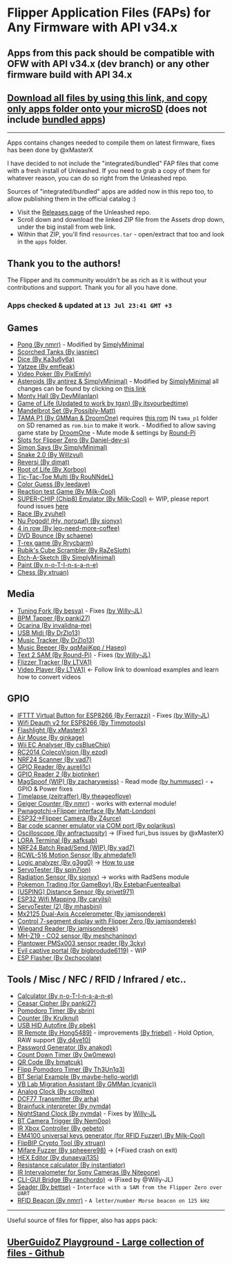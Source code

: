 # Flipper Application Files (FAPs) for Any Firmware with API v34.x
## Apps from this pack should be compatible with OFW with API v34.x (dev branch) or any other firmware build with API 34.x

## [Download all files by using this link, and copy only apps folder onto your microSD](https://download-directory.github.io/?url=https://github.com/xMasterX/all-the-plugins/tree/main/apps) (does not include [bundled apps](https://github.com/DarkFlippers/unleashed-firmware#community-apps-included))


---

Apps contains changes needed to compile them on latest firmware, fixes has been done by @xMasterX

I have decided to not include the "integrated/bundled" FAP files that come with a fresh install of Unleashed. If you need to grab a copy of them for whatever reason, you can do so right from the Unleashed repo.

Sources of "integrated/bundled" apps are added now in this repo too, to allow publishing them in the official catalog :)

* Visit the [Releases page](https://github.com/DarkFlippers/unleashed-firmware) of the Unleashed repo.
* Scroll down and download the linked ZIP file from the Assets drop down, under the big install from web link.
* Within that ZIP, you'll find `resources.tar` - open/extract that too and look in the `apps` folder.

## Thank you to the authors!

The Flipper and its community wouldn't be as rich as it is without your contributions and support. Thank you for all you have done.

### Apps checked & updated at `13 Jul 23:41 GMT +3`

## Games
- [Pong (By nmrr)](https://github.com/nmrr/flipperzero-pong) - Modified by [SimplyMinimal](https://github.com/SimplyMinimal/FlipperZero-Pong)
- [Scorched Tanks (By jasniec)](https://github.com/jasniec/flipper-scorched-tanks-game)
- [Dice (By Ka3u6y6a)](https://github.com/Ka3u6y6a/flipper-zero-dice)
- [Yatzee (By emfleak)](https://github.com/emfleak/flipperzero-yatzee)
- [Video Poker (By PixlEmly)](https://github.com/PixlEmly/flipperzero-firmware-testing/blob/420/applications/VideoPoker/poker.c)
- [Asteroids (By antirez & SimplyMinimal)](https://github.com/antirez/flipper-asteroids) - Modified by [SimplyMinimal](https://github.com/SimplyMinimal/FlipperZero-Asteroids) all changes can be found by clicking on [this link](https://github.com/SimplyMinimal/FlipperZero-Asteroids)
- [Monty Hall (By DevMilanIan)](https://github.com/RogueMaster/flipperzero-firmware-wPlugins/pull/203)
- [Game of Life (Updated to work by tgxn) (By itsyourbedtime)](https://github.com/tgxn/flipperzero-firmware/blob/dev/applications/game_of_life/game_of_life.c)
- [Mandelbrot Set (By Possibly-Matt)](https://github.com/Possibly-Matt/flipperzero-firmware-wPlugins)
- [TAMA P1 (By GMMan & DroomOne)](https://github.com/GMMan/flipperzero-tamagotch-p1) requires [this rom](https://tinyurl.com/tamap1) IN `tama_p1` folder on SD renamed as `rom.bin` to make it work. - Modified to allow saving game state by [DroomOne](https://github.com/DroomOne/flipperzero-tamagotch-p1) - Mute mode & settings by [Round-Pi](https://github.com/Round-Pi/flipperzero-tamagotch-p1)
- [Slots for Flipper Zero (By Daniel-dev-s)](https://github.com/Daniel-dev-s/flipperzero-slots)
- [Simon Says (By SimplyMinimal)](https://github.com/SimplyMinimal/FlipperZero-SimonSays)
- [Snake 2.0 (By Willzvul)](https://github.com/Willzvul/Snake_2.0)
- [Reversi (By dimat)](https://github.com/dimat/flipperzero-reversi)
- [Root of Life (By Xorboo)](https://github.com/Xorboo/root-of-life)
- [Tic-Tac-Toe Multi (By RouNNdeL)](https://github.com/RouNNdeL/flipper-tictactoe-multi)
- [Color Guess (By leedave)](https://github.com/leedave/Leeds-Flipper-Zero-Applications)
- [Reaction test Game (By Milk-Cool)](https://github.com/Milk-Cool/fz-reaction-game)
- [SUPER-CHIP (Chip8) Emulator (By Milk-Cool)](https://github.com/Milk-Cool/fz-schip) <- WIP, please report found issues [here](https://github.com/Milk-Cool/fz-schip/issues)
- [Race (By zyuhel)](https://github.com/zyuhel/flipperzero-racegame)
- [Nu Pogodi! (Ну, погоди!) (By sionyx)](https://github.com/sionyx/flipper_nupogodi)
- [4 in row (By leo-need-more-coffee)](https://github.com/leo-need-more-coffee/flipperzero-4inrow)
- [DVD Bounce (By schaene)](https://github.com/schaene/Flipper-DVD-Bounce)
- [T-rex game (By Rrycbarm)](https://github.com/Rrycbarm/t-rex-runner)
- [Rubik's Cube Scrambler (By RaZeSloth)](https://github.com/RaZeSloth/flipperzero-rubiks-cube-scrambler)
- [Etch-A-Sketch (By SimplyMinimal)](https://github.com/SimplyMinimal/FlipperZero-Etch-A-Sketch)
- [Paint (By n-o-T-I-n-s-a-n-e)](https://github.com/n-o-T-I-n-s-a-n-e)
- [Chess (By xtruan)](https://github.com/xtruan/flipper-chess)

## Media
- [Tuning Fork (By besya)](https://github.com/besya/flipperzero-tuning-fork) - Fixes [(by Willy-JL)](https://github.com/ClaraCrazy/Flipper-Xtreme/commit/44023851f7349b6ae9ca9f9bd9228d795a7e04c0)
- [BPM Tapper (By panki27)](https://github.com/panki27/bpm-tapper)
- [Ocarina (By invalidna-me)](https://github.com/invalidna-me/flipperzero-ocarina)
- [USB Midi (By DrZlo13)](https://github.com/DrZlo13/flipper-zero-usb-midi)
- [Music Tracker (By DrZlo13)](https://github.com/DrZlo13/flipper-zero-music-tracker)
- [Music Beeper (By qqMajiKpp / Haseo)](https://github.com/qqmajikpp/)
- [Text 2 SAM (By Round-Pi)](https://github.com/Round-Pi/flipperzero-text2sam) - Fixes [(by Willy-JL)](https://github.com/ClaraCrazy/Flipper-Xtreme/commit/e688f81b53b0138d80de4b609daf1f9fca5be647)
- [Flizzer Tracker (By LTVA1)](https://github.com/LTVA1/flizzer_tracker)
- [Video Player (By LTVA1)](https://github.com/LTVA1/flipper-zero-video-player) <- Follow link to download examples and learn how to convert videos

## GPIO
- [IFTTT Virtual Button for ESP8266 (By Ferrazzi)](https://github.com/Ferrazzi/FlipperZero_IFTTT_Virtual_Button) - Fixes [(by Willy-JL)](https://github.com/ClaraCrazy/Flipper-Xtreme/commit/ae321fb5f4c616d3965546926b1b4b446eef8d86)
- [Wifi Deauth v2 for ESP8266 (By Timmotools)](https://github.com/Timmotools/flipperzero_esp8266_deautherv2)
- [Flashlight (By xMasterX)](https://github.com/xMasterX/flipper-flashlight)
- [Air Mouse (By ginkage)](https://github.com/ginkage/FlippAirMouse/)
- [Wii EC Analyser (By csBlueChip)](https://github.com/csBlueChip/FlipperZero_WiiEC)
- [RC2014 ColecoVision (By ezod)](https://github.com/ezod/flipperzero-rc2014-coleco)
- [NRF24 Scanner (By vad7)](https://github.com/vad7/nrf24scan)
- [GPIO Reader (By aureli1c)](https://github.com/aureli1c/flipperzero_GPIO_read)
- [GPIO Reader 2 (By biotinker)](https://github.com/biotinker/flipperzero-gpioreader)
- [MagSpoof (WIP) (By zacharyweiss)](https://github.com/zacharyweiss/magspoof_flipper) - Read mode [(by hummusec)](https://github.com/hummusec/magspoof_flipper) - + GPIO & Power fixes
- [Timelapse (zeitraffer) (By theageoflove)](https://github.com/theageoflove/flipperzero-zeitraffer)
- [Geiger Counter (By nmrr)](https://github.com/nmrr/flipperzero-geigercounter) - works with external module!
- [Pwnagotchi->Flipper interface (By Matt-London)](https://github.com/Matt-London/pwnagotchi-flipper)
- [ESP32->Flipper Camera (By Z4urce)](https://github.com/Z4urce/flipperzero-camera)
- [Bar code scanner emulator via COM port (By polarikus)](https://github.com/polarikus/flipper-zero_bc_scanner_emulator)
- [Oscilloscope (By anfractuosity)](https://github.com/anfractuosity/flipperscope) -> (Fixed furi_bus issues by @xMasterX)
- [LORA Terminal (By aafksab)](https://github.com/aafksab/LORA-Term)
- [NRF24 Batch Read/Send (WIP) (By vad7)](https://github.com/vad7/nRF24-Batch)
- [RCWL-516 Motion Sensor (By ahmedafe1)](https://github.com/ahmedafe1/rcwl_0516-Flipperzero)
- [Logic analyzer (By g3gg0)](https://github.com/g3gg0/flipper-logic_analyzer) -> [How to use](https://github.com/g3gg0/flipper-logic_analyzer#readme)
- [ServoTester (By spin7ion)](https://github.com/spin7ion/flipper-servotester)
- [Radiation Sensor (By sionyx)](https://github.com/sionyx/flipper_radsens) -> works with RadSens module
- [Pokemon Trading (for GameBoy) (By EstebanFuentealba)](https://github.com/EstebanFuentealba/Flipper-Zero-Game-Boy-Trading-Pokemons)
- [[USPING] Distance Sensor (By privet971)](https://github.com/privet971/FlipperZeroApps/tree/main/usping)
- [ESP32 Wifi Mapping (By carvilsi)](https://github.com/carvilsi/flipper0-wifi-map/tree/main)
- [ServoTester (2) (By mhasbini)](https://github.com/mhasbini/ServoTesterApp/tree/master)
- [Mx2125 Dual-Axis Accelerometer (By jamisonderek)](https://github.com/jamisonderek/flipper-zero-tutorials/tree/main/gpio)
- [Control 7-segment display with Flipper Zero (By jamisonderek)](https://github.com/jamisonderek/flipper-zero-tutorials/tree/main/gpio)
- [Wiegand Reader (By jamisonderek)](https://github.com/jamisonderek/flipper-zero-tutorials/tree/main/gpio)
- [MH-Z19 - CO2 sensor (By meshchaninov)](https://github.com/meshchaninov/flipper-zero-mh-z19)
- [Plantower PMSx003 sensor reader (By 3cky)](https://github.com/3cky/flipperzero-airmon)
- [Evil captive portal (By bigbrodude6119)](https://github.com/bigbrodude6119/flipper-zero-evil-portal) - WIP
- [ESP Flasher (By 0xchocolate)](https://github.com/0xchocolate/flipperzero-esp-flasher)

## Tools / Misc / NFC / RFID / Infrared / etc..
- [Calculator (By n-o-T-I-n-s-a-n-e)](https://github.com/n-o-T-I-n-s-a-n-e)
- [Ceasar Cipher (By panki27)](https://github.com/panki27/caesar-cipher)
- [Pomodoro Timer (By sbrin)](https://github.com/sbrin/flipperzero_pomodoro)
- [Counter (By Krulknul)](https://github.com/Krulknul/dolphin-counter)
- [USB HID Autofire (By pbek)](https://github.com/pbek/usb_hid_autofire)
- [IR Remote (By Hong5489)](https://github.com/Hong5489/ir_remote) - improvements [(By friebel)](https://github.com/RogueMaster/flipperzero-firmware-wPlugins/pull/535) - Hold Option, RAW support [(By d4ve10)](https://github.com/d4ve10/ir_remote/tree/infrared_hold_option)
- [Password Generator (By anakod)](https://github.com/anakod/flipper_passgen)
- [Count Down Timer (By 0w0mewo)](https://github.com/0w0mewo/fpz_cntdown_timer)
- [QR Code (By bmatcuk)](https://github.com/bmatcuk/flipperzero-qrcode)
- [Flipp Pomodoro Timer (By Th3Un1q3)](https://github.com/Th3Un1q3/flipp_pomodoro)
- [BT Serial Example (By maybe-hello-world)](https://github.com/maybe-hello-world/fbs)
- [VB Lab Migration Assistant (By GMMan (cyanic))](https://github.com/GMMan/flipperzero-vb-migrate)
- [Analog Clock (By scrolltex)](https://github.com/scrolltex/flipper_analog_clock)
- [DCF77 Transmitter (By arha)](https://github.com/arha/flipper-dcf77)
- [Brainfuck interpreter (By nymda)](https://github.com/nymda/FlipperZeroBrainfuck)
- [NightStand Clock (By nymda)](https://github.com/nymda/FlipperNightStand) - Fixes by [Willy-JL](https://github.com/Willy-JL)
- [BT Camera Trigger (By Nem0oo)](https://github.com/Nem0oo/flipper-zero-bluetooth-trigger)
- [IR Xbox Controller (By gebeto)](https://github.com/gebeto/flipper-xbox-controller)
- [EM4100 universal keys generator (for RFID Fuzzer) (By Milk-Cool)](https://github.com/Milk-Cool/fz-em4100-generator)
- [FlipBIP Crypto Tool (By xtruan)](https://github.com/xtruan/FlipBIP)
- [Mifare Fuzzer (By spheeere98)](https://github.com/spheeere98/mifare_fuzzer) -> (+Fixed crash on exit)
- [HEX Editor (By dunaevai135)](https://github.com/dunaevai135/flipper-zero-hex_editor)
- [Resistance calculator (By instantiator)](https://github.com/instantiator/flipper-zero-experimental-apps)
- [IR Intervalometer for Sony Cameras (By Nitepone)](https://github.com/Nitepone/flipper-intervalometer)
- [CLI-GUI Bridge (By ranchordo)](https://github.com/ranchordo/flipperzero-cli-bridge) -> (Fixed by @Willy-JL)
- [Seader (By bettse)](https://github.com/bettse/seader/tree/main) - `Interface with a SAM from the Flipper Zero over UART`
- [RFID Beacon (By nmrr)](https://github.com/nmrr/flipperzero-rfidbeacon) - `A letter/number Morse beacon on 125 kHz`

--- 

Useful source of files for flipper, also has apps pack:
## [UberGuidoZ Playground - Large collection of files - Github](https://github.com/UberGuidoZ/Flipper)
